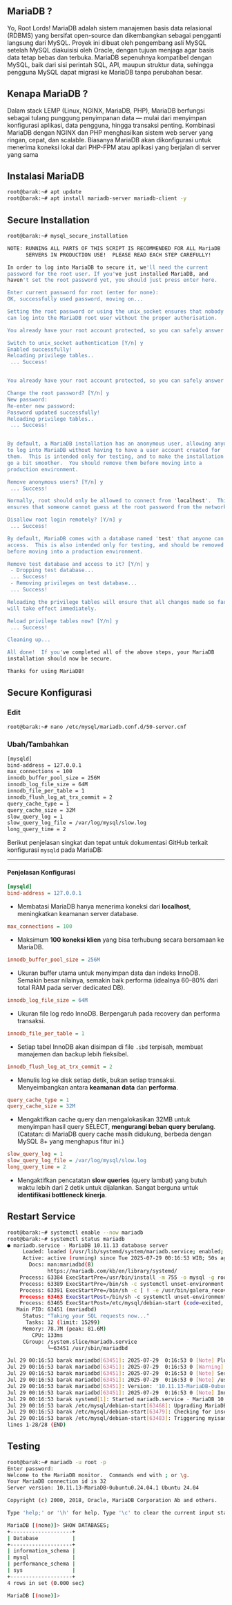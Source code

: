 ## MariaDB ?
Yo, Root Lords! MariaDB adalah sistem manajemen basis data relasional (RDBMS) yang bersifat open-source dan dikembangkan sebagai pengganti langsung dari MySQL. Proyek ini dibuat oleh pengembang asli MySQL setelah MySQL diakuisisi oleh Oracle, dengan tujuan menjaga agar basis data tetap bebas dan terbuka. MariaDB sepenuhnya kompatibel dengan MySQL, baik dari sisi perintah SQL, API, maupun struktur data, sehingga pengguna MySQL dapat migrasi ke MariaDB tanpa perubahan besar.

## Kenapa MariaDB ?
Dalam stack LEMP (Linux, NGINX, MariaDB, PHP), MariaDB berfungsi sebagai tulang punggung penyimpanan data — mulai dari menyimpan konfigurasi aplikasi, data pengguna, hingga transaksi penting. Kombinasi MariaDB dengan NGINX dan PHP menghasilkan sistem web server yang ringan, cepat, dan scalable. Biasanya MariaDB akan dikonfigurasi untuk menerima koneksi lokal dari PHP-FPM atau aplikasi yang berjalan di server yang sama

## Instalasi MariaDB
```bash
root@barak:~# apt update
root@barak:~# apt install mariadb-server mariadb-client -y
```

## Secure Installation
```bash
root@barak:~# mysql_secure_installation

NOTE: RUNNING ALL PARTS OF THIS SCRIPT IS RECOMMENDED FOR ALL MariaDB
      SERVERS IN PRODUCTION USE!  PLEASE READ EACH STEP CAREFULLY!

In order to log into MariaDB to secure it, we'll need the current
password for the root user. If you've just installed MariaDB, and
haven't set the root password yet, you should just press enter here.

Enter current password for root (enter for none):
OK, successfully used password, moving on...

Setting the root password or using the unix_socket ensures that nobody
can log into the MariaDB root user without the proper authorisation.

You already have your root account protected, so you can safely answer 'n'.

Switch to unix_socket authentication [Y/n] y
Enabled successfully!
Reloading privilege tables..
 ... Success!


You already have your root account protected, so you can safely answer 'n'.

Change the root password? [Y/n] y
New password:
Re-enter new password:
Password updated successfully!
Reloading privilege tables..
 ... Success!


By default, a MariaDB installation has an anonymous user, allowing anyone
to log into MariaDB without having to have a user account created for
them.  This is intended only for testing, and to make the installation
go a bit smoother.  You should remove them before moving into a
production environment.

Remove anonymous users? [Y/n] y
 ... Success!

Normally, root should only be allowed to connect from 'localhost'.  This
ensures that someone cannot guess at the root password from the network.

Disallow root login remotely? [Y/n] y
 ... Success!

By default, MariaDB comes with a database named 'test' that anyone can
access.  This is also intended only for testing, and should be removed
before moving into a production environment.

Remove test database and access to it? [Y/n] y
 - Dropping test database...
 ... Success!
 - Removing privileges on test database...
 ... Success!

Reloading the privilege tables will ensure that all changes made so far
will take effect immediately.

Reload privilege tables now? [Y/n] y
 ... Success!

Cleaning up...

All done!  If you've completed all of the above steps, your MariaDB
installation should now be secure.

Thanks for using MariaDB!
```

## Secure Konfigurasi
### Edit
```bash
root@barak:~# nano /etc/mysql/mariadb.conf.d/50-server.cnf
```

### Ubah/Tambahkan
```bash
[mysqld]
bind-address = 127.0.0.1
max_connections = 100
innodb_buffer_pool_size = 256M
innodb_log_file_size = 64M
innodb_file_per_table = 1
innodb_flush_log_at_trx_commit = 2
query_cache_type = 1
query_cache_size = 32M
slow_query_log = 1
slow_query_log_file = /var/log/mysql/slow.log
long_query_time = 2
```

Berikut penjelasan singkat dan tepat untuk dokumentasi GitHub terkait konfigurasi `mysqld` pada MariaDB:

---

#### Penjelasan Konfigurasi

```ini
[mysqld]
bind-address = 127.0.0.1
```

* Membatasi MariaDB hanya menerima koneksi dari **localhost**, meningkatkan keamanan server database.

```ini
max_connections = 100
```

* Maksimum **100 koneksi klien** yang bisa terhubung secara bersamaan ke MariaDB.

```ini
innodb_buffer_pool_size = 256M
```

* Ukuran buffer utama untuk menyimpan data dan indeks InnoDB. Semakin besar nilainya, semakin baik performa (idealnya 60–80% dari total RAM pada server dedicated DB).

```ini
innodb_log_file_size = 64M
```

* Ukuran file log redo InnoDB. Berpengaruh pada recovery dan performa transaksi.

```ini
innodb_file_per_table = 1
```

* Setiap tabel InnoDB akan disimpan di file `.ibd` terpisah, membuat manajemen dan backup lebih fleksibel.

```ini
innodb_flush_log_at_trx_commit = 2
```

* Menulis log ke disk setiap detik, bukan setiap transaksi. Menyeimbangkan antara **keamanan data** dan **performa**.

```ini
query_cache_type = 1
query_cache_size = 32M
```

* Mengaktifkan cache query dan mengalokasikan 32MB untuk menyimpan hasil query SELECT, **mengurangi beban query berulang**. (Catatan: di MariaDB query cache masih didukung, berbeda dengan MySQL 8+ yang menghapus fitur ini.)

```ini
slow_query_log = 1
slow_query_log_file = /var/log/mysql/slow.log
long_query_time = 2
```

* Mengaktifkan pencatatan **slow queries** (query lambat) yang butuh waktu lebih dari 2 detik untuk dijalankan. Sangat berguna untuk **identifikasi bottleneck kinerja**.

## Restart Service
```bash
root@barak:~# systemctl enable --now mariadb
root@barak:~# systemctl status mariadb
● mariadb.service - MariaDB 10.11.13 database server
     Loaded: loaded (/usr/lib/systemd/system/mariadb.service; enabled; preset: enabled)
     Active: active (running) since Tue 2025-07-29 00:16:53 WIB; 50s ago
       Docs: man:mariadbd(8)
             https://mariadb.com/kb/en/library/systemd/
    Process: 63384 ExecStartPre=/usr/bin/install -m 755 -o mysql -g root -d /var/run/mysqld (code=exited, status=0/SUCCESS)
    Process: 63389 ExecStartPre=/bin/sh -c systemctl unset-environment _WSREP_START_POSITION (code=exited, status=0/SUCCESS)
    Process: 63391 ExecStartPre=/bin/sh -c [ ! -e /usr/bin/galera_recovery ] && VAR= ||   VAR=`/usr/bin/galera_recovery`; [ $? -eq 0>
    Process: 63463 ExecStartPost=/bin/sh -c systemctl unset-environment _WSREP_START_POSITION (code=exited, status=0/SUCCESS)
    Process: 63465 ExecStartPost=/etc/mysql/debian-start (code=exited, status=0/SUCCESS)
   Main PID: 63451 (mariadbd)
     Status: "Taking your SQL requests now..."
      Tasks: 12 (limit: 15299)
     Memory: 78.7M (peak: 81.6M)
        CPU: 133ms
     CGroup: /system.slice/mariadb.service
             └─63451 /usr/sbin/mariadbd

Jul 29 00:16:53 barak mariadbd[63451]: 2025-07-29  0:16:53 0 [Note] Plugin 'FEEDBACK' is disabled.
Jul 29 00:16:53 barak mariadbd[63451]: 2025-07-29  0:16:53 0 [Warning] You need to use --log-bin to make --expire-logs-days or --bin>
Jul 29 00:16:53 barak mariadbd[63451]: 2025-07-29  0:16:53 0 [Note] Server socket created on IP: '127.0.0.1'.
Jul 29 00:16:53 barak mariadbd[63451]: 2025-07-29  0:16:53 0 [Note] /usr/sbin/mariadbd: ready for connections.
Jul 29 00:16:53 barak mariadbd[63451]: Version: '10.11.13-MariaDB-0ubuntu0.24.04.1'  socket: '/run/mysqld/mysqld.sock'  port: 3306  >
Jul 29 00:16:53 barak mariadbd[63451]: 2025-07-29  0:16:53 0 [Note] InnoDB: Buffer pool(s) load completed at 250729  0:16:53
Jul 29 00:16:53 barak systemd[1]: Started mariadb.service - MariaDB 10.11.13 database server.
Jul 29 00:16:53 barak /etc/mysql/debian-start[63468]: Upgrading MariaDB tables if necessary.
Jul 29 00:16:53 barak /etc/mysql/debian-start[63479]: Checking for insecure root accounts.
Jul 29 00:16:53 barak /etc/mysql/debian-start[63483]: Triggering myisam-recover for all MyISAM tables and aria-recover for all Aria >
lines 1-28/28 (END)
```

## Testing
```bash
root@barak:~# mariadb -u root -p
Enter password:
Welcome to the MariaDB monitor.  Commands end with ; or \g.
Your MariaDB connection id is 32
Server version: 10.11.13-MariaDB-0ubuntu0.24.04.1 Ubuntu 24.04

Copyright (c) 2000, 2018, Oracle, MariaDB Corporation Ab and others.

Type 'help;' or '\h' for help. Type '\c' to clear the current input statement.

MariaDB [(none)]> SHOW DATABASES;
+--------------------+
| Database           |
+--------------------+
| information_schema |
| mysql              |
| performance_schema |
| sys                |
+--------------------+
4 rows in set (0.000 sec)

MariaDB [(none)]>
```
